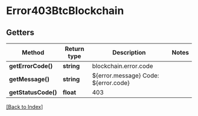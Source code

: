 # Error403BtcBlockchain

## Getters

Method | Return type | Description | Notes
------------ | ------------- | ------------- | -------------
**getErrorCode()** | **string** | blockchain.error.code |
**getMessage()** | **string** | ${error.message} Code: ${error.code} |
**getStatusCode()** | **float** | 403 |

[[Back to Index]](../index.md)
